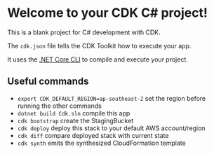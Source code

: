 # Welcome to your CDK C# project!

This is a blank project for C# development with CDK.

The `cdk.json` file tells the CDK Toolkit how to execute your app.

It uses the [.NET Core CLI](https://docs.microsoft.com/dotnet/articles/core/) to compile and execute your project.

## Useful commands

* `export CDK_DEFAULT_REGION=ap-southeast-2`    set the region before running the other commands
* `dotnet build Cdk.sln`                        compile this app
* `cdk bootstrap`                               create the StagingBucket
* `cdk deploy`                                  deploy this stack to your default AWS account/region
* `cdk diff`                                    compare deployed stack with current state
* `cdk synth`                                   emits the synthesized CloudFormation template